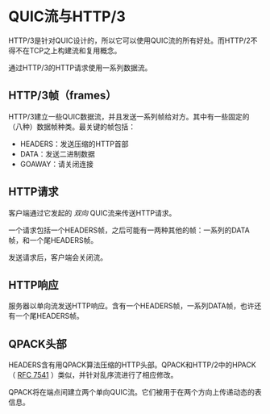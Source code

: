 # QUIC流与HTTP/3

HTTP/3是针对QUIC设计的，所以它可以使用QUIC流的所有好处。而HTTP/2不得不在TCP之上构建流和复用概念。

通过HTTP/3的HTTP请求使用一系列数据流。

## HTTP/3帧（frames）

HTTP/3建立一些QUIC数据流，并且发送一系列帧给对方。其中有一些固定的（八种）数据帧种类。最关键的帧包括：

- HEADERS：发送压缩的HTTP首部
- DATA：发送二进制数据
- GOAWAY：请关闭连接

## HTTP请求

客户端通过它发起的 *双向* QUIC流来传送HTTP请求。

一个请求包括一个HEADERS帧，之后可能有一两种其他的帧：一系列的DATA帧，和一个尾HEADERS帧。

发送请求后，客户端会关闭流。

## HTTP响应

服务器以单向流发送HTTP响应。含有一个HEADERS帧，一系列DATA帧，也许还有一个尾HEADERS帧。

## QPACK头部

HEADERS含有用QPACK算法压缩的HTTP头部。QPACK和HTTP/2中的HPACK（ [RFC
7541](https://httpwg.org/specs/rfc7541.html) ）类似，并针对乱序流进行了相应修改。

QPACK将在端点间建立两个单向QUIC流。它们被用于在两个方向上传递动态的表信息。
